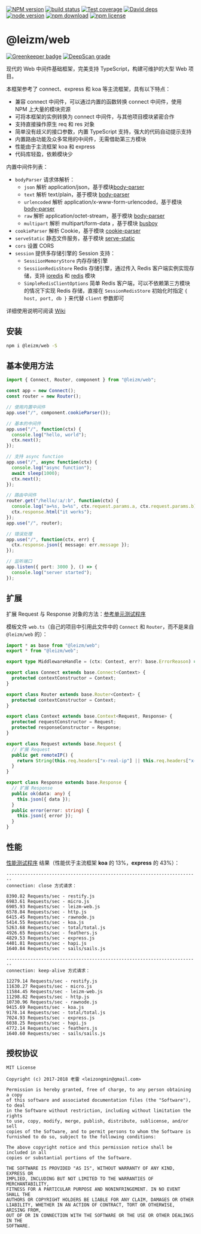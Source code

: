 [![NPM version][npm-image]][npm-url]
[![build status][travis-image]][travis-url]
[![Test coverage][coveralls-image]][coveralls-url]
[![David deps][david-image]][david-url]
[![node version][node-image]][node-url]
[![npm download][download-image]][download-url]
[![npm license][license-image]][download-url]

[npm-image]: https://img.shields.io/npm/v/@leizm/web.svg?style=flat-square
[npm-url]: https://npmjs.org/package/@leizm/web
[travis-image]: https://img.shields.io/travis/leizongmin/leizm-web.svg?style=flat-square
[travis-url]: https://travis-ci.org/leizongmin/leizm-web
[coveralls-image]: https://img.shields.io/coveralls/leizongmin/leizm-web.svg?style=flat-square
[coveralls-url]: https://coveralls.io/r/leizongmin/leizm-web?branch=master
[david-image]: https://img.shields.io/david/leizongmin/leizm-web.svg?style=flat-square
[david-url]: https://david-dm.org/leizongmin/leizm-web
[node-image]: https://img.shields.io/badge/node.js-%3E=_8.9-green.svg?style=flat-square
[node-url]: http://nodejs.org/download/
[download-image]: https://img.shields.io/npm/dm/@leizm/web.svg?style=flat-square
[download-url]: https://npmjs.org/package/@leizm/web
[license-image]: https://img.shields.io/npm/l/@leizm/web.svg


# @leizm/web

[![Greenkeeper badge](https://badges.greenkeeper.io/leizongmin/leizm-web.svg)](https://greenkeeper.io/)
[![DeepScan grade](https://deepscan.io/api/projects/2695/branches/18968/badge/grade.svg)](https://deepscan.io/dashboard#view=project&pid=2695&bid=18968)

现代的 Web 中间件基础框架，完美支持 TypeScript，构建可维护的大型 Web 项目。

本框架参考了 connect、express 和 koa 等主流框架，具有以下特点：

* 兼容 connect 中间件，可以通过内置的函数转换 connect 中间件，使用 NPM 上大量的模块资源
* 可将本框架的实例转换为 connect 中间件，与其他项目模块紧密合作
* 支持直接操作原生 req 和 res 对象
* 简单没有歧义的接口参数，内置 TypeScript 支持，强大的代码自动提示支持
* 内置路由功能及众多常用的中间件，无需借助第三方模块
* 性能由于主流框架 koa 和 express
* 代码库轻盈，依赖模块少

内置中间件列表：

* `bodyParser` 请求体解析：
  * `json` 解析 application/json，基于模块[body-parser](https://www.npmjs.com/package/body-parser)
  * `text` 解析 text/plain，基于模块 [body-parser](https://www.npmjs.com/package/body-parser)
  * `urlencoded` 解析 application/x-www-form-urlencoded，基于模块 [body-parser](https://www.npmjs.com/package/body-parser)
  * `raw` 解析 application/octet-stream，基于模块 [body-parser](https://www.npmjs.com/package/body-parser)
  * `multipart` 解析 multipart/form-data ，基于模块 [busboy](https://www.npmjs.com/package/busboy)
* `cookieParser` 解析 Cookie，基于模块 [cookie-parser](https://www.npmjs.com/package/cookie-parser)
* `serveStatic` 静态文件服务，基于模块 [serve-static](https://www.npmjs.com/package/serve-static)
* `cors` 设置 CORS
* `session` 提供多存储引擎的 Session 支持：
  * `SessiionMemoryStore` 内存存储引擎
  * `SessiionRedisStore` Redis 存储引擎，通过传入 Redis 客户端实例实现存储，支持 [ioredis](https://www.npmjs.com/package/ioredis) 和 [redis](https://www.npmjs.com/package/redis) 模块
  * `SimpleRedisClientOptions` 简单 Redis 客户端，可以不依赖第三方模块的情况下实现 Redis 存储，直接在 `SessionRedisStore` 初始化时指定 `{ host, port, db }` 来代替 `client` 参数即可

详细使用说明可阅读 [Wiki](https://github.com/leizongmin/leizm-web/wiki)

## 安装

```bash
npm i @leizm/web -S
```

## 基本使用方法

```typescript
import { Connect, Router, component } from "@leizm/web";

const app = new Connect();
const router = new Router();

// 使用内置中间件
app.use("/", component.cookieParser());

// 基本的中间件
app.use("/", function(ctx) {
  console.log("hello, world");
  ctx.next();
});

// 支持 async function
app.use("/", async function(ctx) {
  console.log("async function");
  await sleep(1000);
  ctx.next();
});

// 路由中间件
router.get("/hello/:a/:b", function(ctx) {
  console.log("a=%s, b=%s", ctx.request.params.a, ctx.request.params.b);
  ctx.response.html("it works");
});
app.use("/", router);

// 错误处理
app.use("/", function(ctx, err) {
  ctx.response.json({ message: err.message });
});

// 监听端口
app.listen({ port: 3000 }, () => {
  console.log("server started");
});
```

## 扩展

扩展 Request 与 Response 对象的方法：[参考单元测试程序](https://github.com/leizongmin/leizm-web/blob/master/src/test/extends.test.ts)

模板文件 `web.ts`（自己的项目中引用此文件中的 `Connect` 和 `Router`，而不是来自 `@leizm/web` 的）：

```typescript
import * as base from "@leizm/web";
export * from "@leizm/web";

export type MiddlewareHandle = (ctx: Context, err?: base.ErrorReason) => Promise<void> | void;

export class Connect extends base.Connect<Context> {
  protected contextConstructor = Context;
}

export class Router extends base.Router<Context> {
  protected contextConstructor = Context;
}

export class Context extends base.Context<Request, Response> {
  protected requestConstructor = Request;
  protected responseConstructor = Response;
}

export class Request extends base.Request {
  // 扩展 Request
  public get remoteIP() {
    return String(this.req.headers["x-real-ip"] || this.req.headers["x-forwarded-for"] || this.req.socket.remoteAddress);
  }
}

export class Response extends base.Response {
  // 扩展 Response
  public ok(data: any) {
    this.json({ data });
  }
  public error(error: string) {
    this.json({ error });
  }
}
```

## 性能

[性能测试程序](https://github.com/leizongmin/leizm-web-benchmark) 结果（性能优于主流框架 **koa** 的 13%，**express** 的 43%）：

```text
------------------------------------------------------------------------
connection: close 方式请求：

8390.82 Requests/sec - restify.js
6983.61 Requests/sec - micro.js
6905.93 Requests/sec - leizm-web.js
6578.84 Requests/sec - http.js
6415.45 Requests/sec - rawnode.js
5414.55 Requests/sec - koa.js
5263.68 Requests/sec - total/total.js
4926.65 Requests/sec - feathers.js
4829.53 Requests/sec - express.js
4401.81 Requests/sec - hapi.js
1640.84 Requests/sec - sails/sails.js

------------------------------------------------------------------------
connection: keep-alive 方式请求：

12279.14 Requests/sec - restify.js
11630.27 Requests/sec - micro.js
11584.45 Requests/sec - leizm-web.js
11298.82 Requests/sec - http.js
10730.96 Requests/sec - rawnode.js
9415.69 Requests/sec - koa.js
9178.14 Requests/sec - total/total.js
7024.93 Requests/sec - express.js
6038.25 Requests/sec - hapi.js
4772.14 Requests/sec - feathers.js
1640.60 Requests/sec - sails/sails.js
```

## 授权协议

```text
MIT License

Copyright (c) 2017-2018 老雷 <leizongmin@gmail.com>

Permission is hereby granted, free of charge, to any person obtaining a copy
of this software and associated documentation files (the "Software"), to deal
in the Software without restriction, including without limitation the rights
to use, copy, modify, merge, publish, distribute, sublicense, and/or sell
copies of the Software, and to permit persons to whom the Software is
furnished to do so, subject to the following conditions:

The above copyright notice and this permission notice shall be included in all
copies or substantial portions of the Software.

THE SOFTWARE IS PROVIDED "AS IS", WITHOUT WARRANTY OF ANY KIND, EXPRESS OR
IMPLIED, INCLUDING BUT NOT LIMITED TO THE WARRANTIES OF MERCHANTABILITY,
FITNESS FOR A PARTICULAR PURPOSE AND NONINFRINGEMENT. IN NO EVENT SHALL THE
AUTHORS OR COPYRIGHT HOLDERS BE LIABLE FOR ANY CLAIM, DAMAGES OR OTHER
LIABILITY, WHETHER IN AN ACTION OF CONTRACT, TORT OR OTHERWISE, ARISING FROM,
OUT OF OR IN CONNECTION WITH THE SOFTWARE OR THE USE OR OTHER DEALINGS IN THE
SOFTWARE.
```
